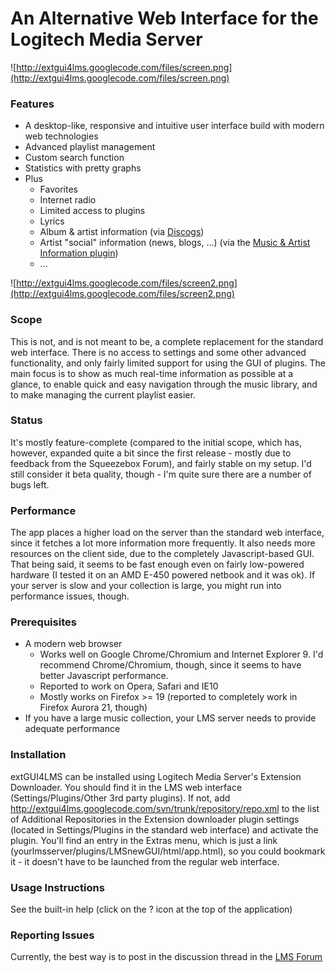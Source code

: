 # An Alternative Web Interface for the Logitech Media Server #

![http://extgui4lms.googlecode.com/files/screen.png](http://extgui4lms.googlecode.com/files/screen.png)

### Features ###
  * A desktop-like, responsive and intuitive user interface build with modern web technologies
  * Advanced playlist management
  * Custom search function
  * Statistics with pretty graphs
  * Plus
    * Favorites
    * Internet radio
    * Limited access to plugins
    * Lyrics
    * Album & artist information (via [Discogs](http://www.discogs.com))
    * Artist "social" information (news, blogs, ...) (via the [Music & Artist Information plugin](http://forums.slimdevices.com/showthread.php?99537-Announce-Music-amp-Artist-Information-plugin))
    * ...

![http://extgui4lms.googlecode.com/files/screen2.png](http://extgui4lms.googlecode.com/files/screen2.png)

### Scope ###
This is not, and is not meant to be, a complete replacement for the standard web interface. There is no access to settings and some other advanced functionality, and only fairly limited support for using the GUI of plugins.
The main focus is to show as much real-time information as possible at a glance, to enable quick and easy navigation through the music library, and to make managing the current playlist easier.

### Status ###
It's mostly feature-complete (compared to the initial scope, which has, however, expanded quite a bit since the first release - mostly due to feedback from the Squeezebox Forum), and fairly stable on my setup. I'd still consider it beta quality, though - I'm quite sure there are a number of bugs left.

### Performance ###
The app places a higher load on the server than the standard web interface, since it fetches a lot more information more frequently. It also needs more resources on the client side, due to the completely Javascript-based GUI. That being said, it seems to be fast enough even on fairly low-powered hardware (I tested it on an AMD E-450 powered netbook and it was ok). If your server is slow and your collection is large, you might run into performance issues, though.

### Prerequisites ###
  * A modern web browser
    * Works well on Google Chrome/Chromium and Internet Explorer 9. I'd recommend Chrome/Chromium, though, since it seems to have better Javascript performance.
    * Reported to work on Opera, Safari and IE10
    * Mostly works on Firefox >= 19 (reported to completely work in Firefox Aurora 21, though)
  * If you have a large music collection, your LMS server needs to provide adequate performance

### Installation ###
extGUI4LMS can be installed using Logitech Media Server's Extension Downloader. You should find it in the LMS web interface (Settings/Plugins/Other 3rd party plugins).
If not, add http://extgui4lms.googlecode.com/svn/trunk/repository/repo.xml to the list of Additional Repositories in the Extension downloader plugin settings  (located in Settings/Plugins in the standard web interface) and activate the plugin.
You'll find an entry in the Extras menu, which is just a link (yourlmsserver/plugins/LMSnewGUI/html/app.html), so you could bookmark it - it doesn't have to be launched from the regular web interface.

### Usage Instructions ###
See the built-in help (click on the ? icon at the top of the application)

### Reporting Issues ###
Currently, the best way is to post in the discussion thread in the [LMS Forum](http://forums.slimdevices.com/showthread.php?98186-Announce-Alternative-Web-Interface-(beta))